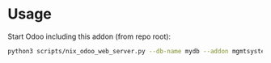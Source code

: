 # Usage

Start Odoo including this addon (from repo root):

```bash
python3 scripts/nix_odoo_web_server.py --db-name mydb --addon mgmtsystem_action_hazard
```
